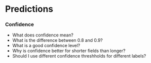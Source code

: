 # Predictions

### Confidence

* What does confidence mean?
* What is the difference between 0.8 and 0.9?
* What is a good confidence level?
* Why is confidence better for shorter fields than longer?
* Should I use different confidence threshholds for different labels?

